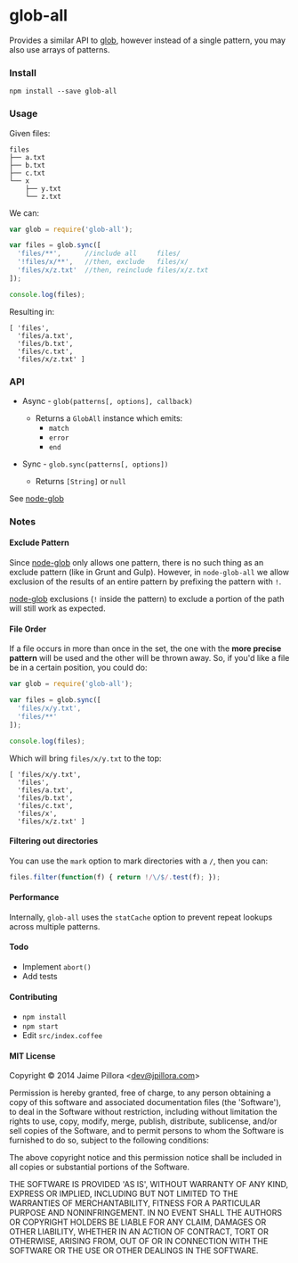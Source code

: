 # glob-all

Provides a similar API to [glob](https://github.com/isaacs/node-glob), however instead of a single pattern, you may also use arrays of patterns.

### Install

```
npm install --save glob-all
```

### Usage

Given files:
```
files
├── a.txt
├── b.txt
├── c.txt
└── x
    ├── y.txt
    └── z.txt
```

We can:
``` js
var glob = require('glob-all');

var files = glob.sync([
  'files/**',      //include all     files/
  '!files/x/**',   //then, exclude   files/x/
  'files/x/z.txt'  //then, reinclude files/x/z.txt
]);

console.log(files);
```

Resulting in:
```
[ 'files',
  'files/a.txt',
  'files/b.txt',
  'files/c.txt',
  'files/x/z.txt' ]
```

### API

* Async - `glob(patterns[, options], callback)`
  * Returns a `GlobAll` instance which emits:
    * `match`
    * `error`
    * `end`

* Sync - `glob.sync(patterns[, options])`
  * Returns `[String]` or `null`

See [node-glob](https://github.com/isaacs/node-glob)

### Notes

#### Exclude Pattern

Since [node-glob](https://github.com/isaacs/node-glob) only allows one pattern, there is no such thing as an exclude pattern (like in Grunt and Gulp). However, in `node-glob-all` we allow exclusion of the results of an entire pattern by prefixing the pattern with `!`.

[node-glob](https://github.com/isaacs/node-glob) exclusions (`!` inside the pattern) to exclude a portion of the path will still work as expected.

#### File Order

If a file occurs in more than once in the set, the one with the **more precise pattern** will be used and the other will be thrown away. So, if you'd like a file be in a certain position, you could do:

``` js
var glob = require('glob-all');

var files = glob.sync([
  'files/x/y.txt',
  'files/**'
]);

console.log(files);
```

Which will bring `files/x/y.txt` to the top:

```
[ 'files/x/y.txt',
  'files',
  'files/a.txt',
  'files/b.txt',
  'files/c.txt',
  'files/x',
  'files/x/z.txt' ]
```

#### Filtering out directories

You can use the `mark` option to mark directories with a `/`, then you can:
``` js
files.filter(function(f) { return !/\/$/.test(f); });
```

#### Performance

Internally, `glob-all` uses the `statCache` option to prevent repeat lookups across multiple patterns.

#### Todo

* Implement `abort()`
* Add tests

#### Contributing

* `npm install`
* `npm start`
* Edit `src/index.coffee`

#### MIT License

Copyright &copy; 2014 Jaime Pillora &lt;dev@jpillora.com&gt;

Permission is hereby granted, free of charge, to any person obtaining
a copy of this software and associated documentation files (the
'Software'), to deal in the Software without restriction, including
without limitation the rights to use, copy, modify, merge, publish,
distribute, sublicense, and/or sell copies of the Software, and to
permit persons to whom the Software is furnished to do so, subject to
the following conditions:

The above copyright notice and this permission notice shall be
included in all copies or substantial portions of the Software.

THE SOFTWARE IS PROVIDED 'AS IS', WITHOUT WARRANTY OF ANY KIND,
EXPRESS OR IMPLIED, INCLUDING BUT NOT LIMITED TO THE WARRANTIES OF
MERCHANTABILITY, FITNESS FOR A PARTICULAR PURPOSE AND NONINFRINGEMENT.
IN NO EVENT SHALL THE AUTHORS OR COPYRIGHT HOLDERS BE LIABLE FOR ANY
CLAIM, DAMAGES OR OTHER LIABILITY, WHETHER IN AN ACTION OF CONTRACT,
TORT OR OTHERWISE, ARISING FROM, OUT OF OR IN CONNECTION WITH THE
SOFTWARE OR THE USE OR OTHER DEALINGS IN THE SOFTWARE.
